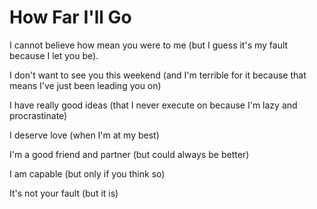 # How Far I'll Go

I cannot believe how mean you were to me (but I guess it's my fault because I let you be).

I don't want to see you this weekend (and I'm terrible for it because that means I've just been leading you on)

I have really good ideas (that I never execute on because I'm lazy and procrastinate)

I deserve love (when I'm at my best)

I'm a good friend and partner (but could always be better)

I am capable (but only if you think so)

It's not your fault (but it is)



